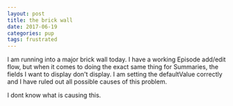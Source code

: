 ```yaml
---
layout: post
title: the brick wall
date: 2017-06-19
categories: pup
tags: frustrated
---
```


I am running into a major brick wall today. I have a working Episode add/edit flow, but when it comes to doing the exact same thing for Summaries, the fields I want to display don't display. I am setting the defaultValue correctly and I have ruled out all possible causes of this problem.

I dont know what is causing this.
